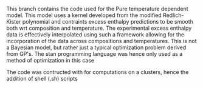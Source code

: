 This branch contains the code used for the Pure temperature dependent model.
This model uses a kernel developed from the modified Redlich-Kister polynomial
and contraints excess enthalpy predictions to be smooth both wrt composition 
and temperature. The experimental excess enthalpy data is effectively interpolated 
using such a framework allowing for the incorporation of the data across compositions
and temperatures. This is not a Bayesian model, but rather just a typical optimization 
problem derived from GP's. The stan programming language was hence only used as a method
of optimization in this case

The code was contructed with for computations on a clusters, hence the addition of
shell (.sh) scripts
